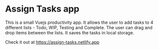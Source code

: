 # Assign Tasks app

This is a small Vuejs productivity app. It allows the user to add tasks to 4
different lists - Todo, WIP, Testing and Complete. The user can drag and drop items
between the lists. It saves the tasks in local storage.

Check it out at https://assign-tasks.netlify.app
